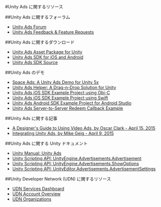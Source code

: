 #Unity Ads に関するリソース


##Unity Ads に関するフォーラム

- [Unity Ads Forum](http://forum.unity3d.com/forums/unity-ads.67/)
- [Unity Ads Feedback & Feature Requests](https://feedback.unity3d.com/forums/unity/suggestions?utf8=%E2%9C%93&status=0&category=ads&view=hottest)

##Unity Ads に関するダウンロード

- [Unity Ads Asset Package for Unity](https://www.assetstore.unity3d.com/en/#!/content/21027)
- [Unity Ads SDK for iOS and Android](https://github.com/Applifier/unity-ads-sdk)
- [Unity Ads SDK Source](https://github.com/Applifier/unity-ads)

##Unity Ads のデモ

- [Space Ads: A Unity Ads Demo for Unity 5x](https://github.com/Applifier/unity-ads-demo)
- [Unity Ads Helper: A Drag-n-Drop Solution for Unity](https://github.com/Applifier/unity-ads-helper)
- [Unity Ads iOS SDK Example Project using Obj-C](https://github.com/Applifier/unity-ads/tree/master/ios)
- [Unity Ads iOS SDK Example Project using Swift](https://github.com/artemyarulin/unity-ads-swift)
- [Unity Ads Android SDK Example Project for Android Studio](https://github.com/Applifier/unity-ads/tree/master/android/example)
- [Unity Ads Server-to-Server Redeem Callback Example](https://github.com/Applifier/unity-ads-s2s-callback-example)

##Unity Ads に関する記事

- [A Designer's Guide to Using Video Ads, by Oscar Clark - April 15, 2015](http://blogs.unity3d.com/2015/04/15/a-designers-guide-to-using-video-ads/)
- [Integrating Unity Ads, by Mike Geig - April 9, 2015](http://blogs.unity3d.com/2015/04/09/integrating-unity-ads/)

##Unity Ads に関する Unity ドキュメント

- [Unity Manual: Unity Ads](http://docs.unity3d.com/Manual/UnityAds.html)
- [Unity Scripting API: UnityEngine.Advertisements.Advertisement](http://docs.unity3d.com/ScriptReference/Advertisements.Advertisement.html)
- [Unity Scripting API: UnityEngine.Advertisements.ShowOptions](http://docs.unity3d.com/ScriptReference/Advertisements.ShowOptions.html)
- [Unity Scripting API: UnityEditor.Advertisements.AdvertisementSettings](http://docs.unity3d.com/ScriptReference/Advertisements.AdvertisementSettings.html)

##Unity Developer Network (UDN) に関するリソース

- [UDN Services Dashboard](https://developer.cloud.unity3d.com/)
- [UDN Account Overview](http://accounts.unity3d.com/)
- [UDN Organizations](http://accounts.unity3d.com/organizations)